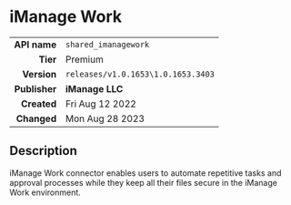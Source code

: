 # iManage Work
| | |
|-:|-|
|**API name**|`shared_imanagework`|
|**Tier**|Premium|
|**Version**|`releases/v1.0.1653\1.0.1653.3403`|
|**Publisher**|**iManage LLC**|
|**Created**|Fri Aug 12 2022|
|**Changed**|Mon Aug 28 2023|

## Description
iManage Work connector enables users to automate repetitive tasks and approval processes while they keep all their files secure in the iManage Work environment.
